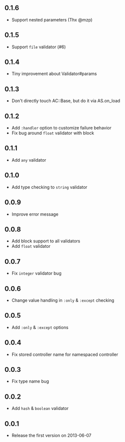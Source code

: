 ## 0.1.6
* Support nested parameters (Thx @mzp)

## 0.1.5
* Support `file` validator (#6)

## 0.1.4
* Tiny improvement about Validator#params

## 0.1.3
* Don't directly touch AC::Base, but do it via AS.on_load

## 0.1.2
* Add `:handler` option to customize failure behavior
* Fix bug around `float` validator with block

## 0.1.1
* Add `any` validator

## 0.1.0
* Add type checking to `string` validator

## 0.0.9
* Improve error message

## 0.0.8
* Add block support to all validators
* Add `float` validator

## 0.0.7
* Fix `integer` validator bug

## 0.0.6
* Change value handling in `:only` & `:except` checking

## 0.0.5
* Add `:only` & `:except` options

## 0.0.4
* Fix stored controller name for namespaced controller

## 0.0.3
* Fix type name bug

## 0.0.2
* Add `hash` & `boolean` validator

## 0.0.1
* Release the first version on 2013-06-07
